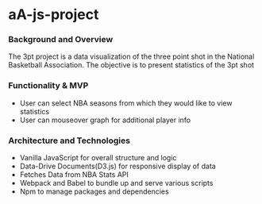 # aA-js-project

### Background and Overview ###

The 3pt project is a data visualization of the three point shot in the National Basketball Association. The objective is to present statistics of the 3pt shot

### Functionality & MVP ###

* User can select NBA seasons from which they would like to view statistics
* User can mouseover graph for additional player info

### Architecture and Technologies ###

* Vanilla JavaScript for overall structure and logic
* Data-Drive Documents(D3.js) for responsive display of data
* Fetches Data from NBA Stats API
* Webpack and Babel to bundle up and serve various scripts
* Npm to manage packages and dependencies 

